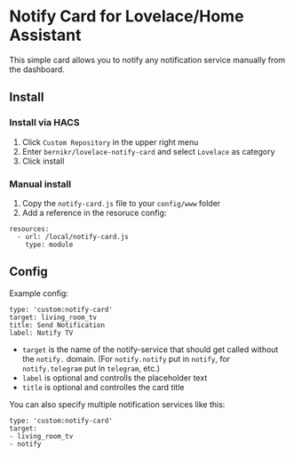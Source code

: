 # Notify Card for Lovelace/Home Assistant
This simple card allows you to notify any notification service manually from the dashboard.

## Install
### Install via HACS
1. Click `Custom Repository` in the upper right menu
2. Enter `bernikr/lovelace-notify-card` and select `Lovelace` as category
3. Click install

### Manual install
1. Copy the `notify-card.js` file to your `config/www` folder
2. Add a reference in the resoruce config:

```
resources:
  - url: /local/notify-card.js
    type: module
```

## Config
Example config:

```
type: 'custom:notify-card'
target: living_room_tv
title: Send Notification
label: Notify TV
```

- `target` is the name of the notify-service that should get called without the `notify.` domain. (For `notify.notify` put in `notify`, for `notify.telegram` put in `telegram`, etc.)
- `label` is optional and controlls the placeholder text
- `title` is optional and controlles the card title

You can also specify multiple notification services like this:

```
type: 'custom:notify-card'
target:
- living_room_tv
- notify
```
